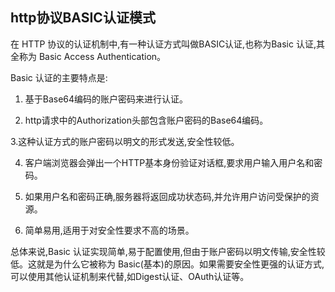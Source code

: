 ## http协议BASIC认证模式

在 HTTP 协议的认证机制中,有一种认证方式叫做BASIC认证,也称为Basic 认证,其全称为 Basic Access Authentication。

Basic 认证的主要特点是:

1. 基于Base64编码的账户密码来进行认证。

2. http请求中的Authorization头部包含账户密码的Base64编码。

3.这种认证方式的账户密码以明文的形式发送,安全性较低。

4. 客户端浏览器会弹出一个HTTP基本身份验证对话框,要求用户输入用户名和密码。

5. 如果用户名和密码正确,服务器将返回成功状态码,并允许用户访问受保护的资源。

6. 简单易用,适用于对安全性要求不高的场景。

总体来说,Basic 认证实现简单,易于配置使用,但由于账户密码以明文传输,安全性较低。这就是为什么它被称为 Basic(基本)的原因。如果需要安全性更强的认证方式,可以使用其他认证机制来代替,如Digest认证、OAuth认证等。
